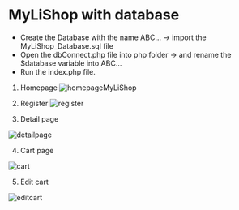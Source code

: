 # MyLiShop with database
- Create the Database with the name ABC... -> import the MyLiShop_Database.sql file
- Open the dbConnect.php file into php folder -> and rename the $database variable into ABC...
- Run the index.php file.

1. Homepage
![homepageMyLiShop](https://user-images.githubusercontent.com/89339440/160519203-a3700468-47b7-4bc6-948d-f9411ff62627.png)

2. Register 
![register](https://user-images.githubusercontent.com/89339440/160519315-24ddcc73-c0c2-48c5-aacf-7817a121fb17.PNG)

3. Detail page

![detailpage](https://user-images.githubusercontent.com/89339440/160519251-74b6cbcd-4c7f-467f-9eb0-c662f0bf0bc5.png)

4. Cart page
 
![cart](https://user-images.githubusercontent.com/89339440/160519433-d7d18110-91e3-4382-a20e-c0f32e12a714.PNG)

5. Edit cart

![editcart](https://user-images.githubusercontent.com/89339440/160519457-23c7e47f-312f-4dc5-9fbb-01ac03aabffc.png)


